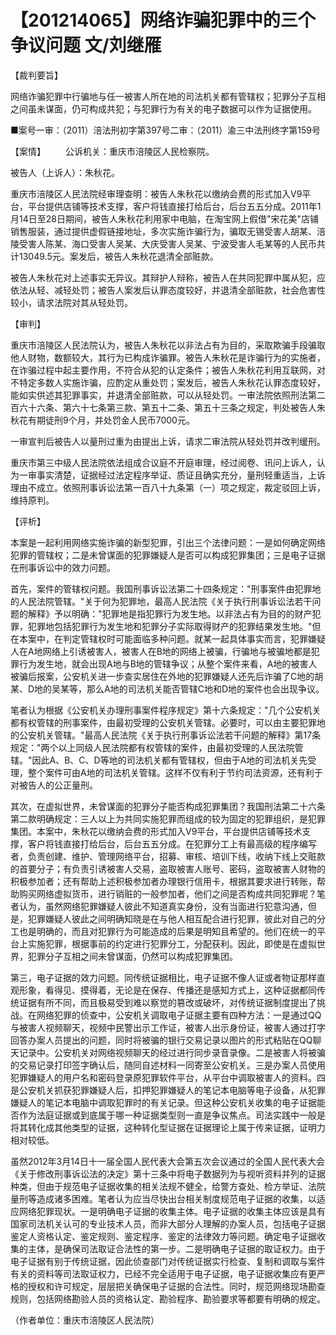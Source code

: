 # 【201214065】网络诈骗犯罪中的三个争议问题 文/刘继雁

【裁判要旨】

网络诈骗犯罪中行骗地与任一被害人所在地的司法机关都有管辖权；犯罪分子互相之间虽未谋面，仍可构成共犯；与犯罪行为有关的电子数据可以作为证据使用。

■案号一审：（2011）涪法刑初字第397号二审：（2011）渝三中法刑终字第159号

【案情】 　　公诉机关：重庆市涪陵区人民检察院。

被告人（上诉人）：朱秋花。

重庆市涪陵区人民法院经审理查明：被告人朱秋花以缴纳会费的形式加入V9平台，平台提供店铺等技术支撑，客户将钱直接打给后台，后台五五分成。2011年1月14日至28日期间，被告人朱秋花利用家中电脑，在淘宝网上假借"宋花美"店铺销售服装，通过提供虚假链接地址，多次实施诈骗行为，骗取无锡受害人胡某、涪陵受害人陈某、海口受害人吴某、大庆受害人吴某、宁波受害人毛某等的人民币共计13049.5元。案发后，被告人朱秋花退清全部赃款。

被告人朱秋花对上述事实无异议。其辩护人辩称，被告人在共同犯罪中属从犯，应依法从轻、减轻处罚；被告人案发后认罪态度较好，并退清全部赃款，社会危害性较小，请求法院对其从轻处罚。

【审判】

重庆市涪陵区人民法院认为，被告人朱秋花以非法占有为目的，采取欺骗手段骗取他人财物，数额较大，其行为已构成诈骗罪。被告人朱秋花是诈骗行为的实施者，在诈骗过程中起主要作用，不符合从犯的认定条件；被告人朱秋花利用互联网，对不特定多数人实施诈骗，应酌定从重处罚；案发后，被告人朱秋花认罪态度较好，能如实供述其犯罪事实，并退清全部赃款，可以从轻处罚。一审法院依照刑法第二百六十六条、第六十七条第三款、第五十二条、第五十三条之规定，判处被告人朱秋花有期徒刑9个月，并处罚金人民币7000元。

一审宣判后被告人以量刑过重为由提出上诉，请求二审法院从轻处罚并改判缓刑。

重庆市第三中级人民法院依法组成合议庭不开庭审理，经过阅卷、讯问上诉人，认为一审事实清楚，证据经过法定程序举证、质证且确实充分，量刑轻重适当，上诉理由不成立。依照刑事诉讼法第一百八十九条第（一）项之规定，裁定驳回上诉，维持原判。

【评析】

本案是一起利用网络实施诈骗的新型犯罪，引出三个法律问题：一是如何确定网络犯罪的管辖权；二是未曾谋面的犯罪嫌疑人是否可以构成犯罪集团；三是电子证据在刑事诉讼中的效力问题。

首先，案件的管辖权问题。我国刑事诉讼法第二十四条规定："刑事案件由犯罪地的人民法院管辖。"关于何为犯罪地，最高人民法院《关于执行刑事诉讼法若干问题的解释》予以明确："犯罪地是指犯罪行为发生地。以非法占有为目的的财产犯罪，犯罪地包括犯罪行为发生地和犯罪分子实际取得财产的犯罪结果发生地。"但在本案中，在判定管辖权时可能面临多种问题。就某一起具体事实而言，犯罪嫌疑人在A地网络上引诱被害人，被害人在B地的网络上被骗，行骗地与被骗地都是犯罪行为发生地，就会出现A地与B地的管辖争议；从整个案件来看，A地的被害人被骗后报案，公安机关进一步查实居住在外地的犯罪嫌疑人还先后诈骗了C地的胡某、D地的吴某等，那么A地的司法机关能否管辖C地和D地的案件也会出现争议。

笔者认为根据《公安机关办理刑事案件程序规定》第十六条规定："几个公安机关都有权管辖的刑事案件，由最初受理的公安机关管辖。必要时，可以由主要犯罪地的公安机关管辖。"最高人民法院《关于执行刑事诉讼法若干问题的解释》第17条规定："两个以上同级人民法院都有权管辖的案件，由最初受理的人民法院管辖。"因此A、B、C、D等地的司法机关都有管辖权，但由于A地的司法机关先受理，整个案件可由A地的司法机关管辖。这样不仅有利于节约司法资源，还有利于对被告人的公正量刑。

其次，在虚拟世界，未曾谋面的犯罪分子能否构成犯罪集团？我国刑法第二十六条第二款明确规定：三人以上为共同实施犯罪而组成的较为固定的犯罪组织，是犯罪集团。本案中，朱秋花以缴纳会费的形式加入V9平台，平台提供店铺等技术支撑，客户将钱直接打给后台，后台五五分成。在犯罪分工上有最高级的程序编写者，负责创建、维护、管理网络平台，招募、审核、培训下线，收纳下线上交赃款的首要分子；有负责引诱被害人交易，盗取被害人账号、密码，盗取被害人财物的积极参加者；还有帮助上述积极参加者办理银行信用卡，根据其要求进行转账，帮助购买网络虚拟货币，进行销赃的一般参加者，他们之间是否构成共同犯罪呢？笔者认为，虽然网络犯罪嫌疑人彼此不知道真实身份，没有当面进行犯意沟通，但是，犯罪嫌疑人彼此之间明确知晓是在与他人相互配合进行犯罪，彼此对自己的分工也是明确的，而且对犯罪行为可能造成的后果是明知且希望的。他们在统一的平台上实施犯罪，根据事前的约定进行犯罪分工，分配获利。因此，即使是在虚拟世界，犯罪分子互相之间未曾谋面，仍然可以构成犯罪集团。

第三，电子证据的效力问题。同传统证据相比，电子证据不像人证或者物证那样直观形象，看得见、摸得着，无论是在保存、传播还是感知方式上，这种证据都同传统证据有所不同，而且极易受到难以察觉的篡改或破坏，对传统证据制度提出了挑战。在网络犯罪的侦查中，公安机关调取电子证据主要有四种方法：一是通过QQ与被害人视频聊天，视频中民警出示工作证，被害人出示身份证，被害人通过打字回答办案人员提出的问题，同时将被骗的银行交易记录以图片的形式粘贴在QQ聊天记录中。公安机关对网络视频聊天的经过进行同步录音录像。二是被害人将被骗的交易记录打印签字确认后，随同自述材料一同寄至公安机关。三是办案人员使用犯罪嫌疑人的用户名和密码登录原犯罪软件平台，从平台中调取被害人的资料。四是公安机关抓获犯罪嫌疑人后，扣押犯罪嫌疑人的笔记本电脑等电子设备，从犯罪嫌疑人的笔记本电脑中调取犯罪时的有关记录。但这种公安机关收集的电子证据能否作为法庭证据或到底属于哪一种证据类型则一直是争议焦点。司法实践中一般是将其转化成其他类型的证据，这种转化型证据在证据理论上属于传来证据，证明力相对较低。

虽然2012年3月14日十一届全国人民代表大会第五次会议通过的全国人民代表大会《关于修改刑事诉讼法的决定》第十三条中将电子数据列为与视听资料并列的证据种类，但由于规范电子证据收集的相关法规不健全，给警方查处、检方举证、法院量刑等造成诸多困难。笔者认为应当尽快出台相关制度规范电子证据的收集，以适应网络犯罪现状。一是明确电子证据的收集主体。电子证据的收集主体应该是具有国家司法机关认可的专业技术人员，而非大部分人理解的办案人员，包括电子证据鉴定人资格认定、鉴定规则、鉴定程序、鉴定的法律效力等问题。确定电子证据收集的主体，是确保司法取证合法性的第一步。二是明确电子证据的取证权力。由于电子证据有别于传统证据，因此侦查部门对传统证据实行检查、复制和调取与案件有关的资料等司法取证权力，已经不完全适用于电子证据，电子证据收集应有更严格的授权和许可规定，层层把关确保电子证据的合法性。同时，规范网络现场勘查规则，包括网络勘验人员的资格认定、勘验程序、勘验要求等都要有明确的规定。

（作者单位：重庆市涪陵区人民法院）